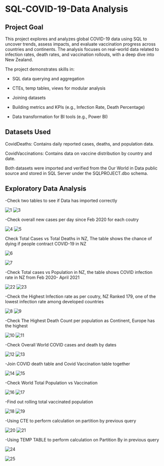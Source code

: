 # SQL-COVID-19-Data Analysis

## Project Goal

This project explores and analyzes global COVID-19 data using SQL to uncover trends, assess impacts, and evaluate vaccination progress across countries and continents. The analysis focuses on real-world data related to infection rates, death rates, and vaccination rollouts, with a deep dive into New Zealand.

The project demonstrates skills in:

- SQL data querying and aggregation

- CTEs, temp tables, views for modular analysis

- Joining datasets

- Building metrics and KPIs (e.g., Infection Rate, Death Percentage)

- Data transformation for BI tools (e.g., Power BI)

## Datasets Used

CovidDeaths: Contains daily reported cases, deaths, and population data.

CovidVaccinations: Contains data on vaccine distribution by country and date.

Both datasets were imported and verified from the Our World in Data public source and stored in SQL Server under the SQLPROJECT.dbo schema.


## Exploratory Data Analysis

-Check two tables to see if Data has imported correctly 

![1](https://github.com/user-attachments/assets/ae2aee08-6952-4a13-b819-efa68baa9440)
![3](https://github.com/user-attachments/assets/867dba6e-bac0-448e-8915-ff4c875658b1)


-Check overall new cases per day since Feb 2020 for each coutry 

![4](https://github.com/user-attachments/assets/5eb5ba78-4758-40df-a2fe-7a25b67cdf6e)
![5](https://github.com/user-attachments/assets/c04de501-15c7-4ea1-99c5-535251c85b3f)


Check Total Cases vs Total Deaths in NZ, The table shows the chance of dying if people contract COVID-19 in NZ

![6](https://github.com/user-attachments/assets/e93de98c-e4e0-4525-966d-93cd448fb539)

![7](https://github.com/user-attachments/assets/6bbc35ea-6eb5-4580-b166-e052b3d6d07e)

-Check Total cases vs Population in NZ, the table shows COVID infection rate in NZ from Feb 2020- April 2021

![22](https://github.com/user-attachments/assets/feebbeff-0315-4872-8573-4565aab0b62d)
![23](https://github.com/user-attachments/assets/27dd2811-0e97-44f9-acef-fdc318b79cec)

-Check the Highest Infection rate as per coutry, NZ Ranked 179, one of the lowest infection rate among developed countries 

![8](https://github.com/user-attachments/assets/5a6d056e-6b3e-47b4-8964-e8b22f669b8a)
![9](https://github.com/user-attachments/assets/fb7e9617-3717-406d-bce7-e282ee517a18)

-Check The Highest Death Count per population as Continent, Europe has the highest

![10](https://github.com/user-attachments/assets/2318e5ff-41ce-4db3-be02-697ca16bd115)
![11](https://github.com/user-attachments/assets/854dcfa3-5c43-4ae7-a9f6-c10d81577162)

-Check Overall World COVID cases and death by dates 

![12](https://github.com/user-attachments/assets/cb1ab214-1df8-4f08-84e3-b9cc45e7d7a7)
![13](https://github.com/user-attachments/assets/5a8eed4a-58c4-4b21-a03c-21fbfc68df2a)

-Join COVID death table and Covid Vaccination table together 

![14](https://github.com/user-attachments/assets/55cb630a-10a4-4de6-82f3-b472f1da0fde)
![15](https://github.com/user-attachments/assets/a13a04c4-2d30-4c49-ada0-048412a66f2f)

-Check World Total Population vs Vaccination

![16](https://github.com/user-attachments/assets/ee235176-38c1-4004-bbd4-9930a7de9f26)
![17](https://github.com/user-attachments/assets/51d926a3-fcb6-46e4-94c2-5b50a33bd112)

-Find out rolling total vaccinated population

![18](https://github.com/user-attachments/assets/376297ad-38db-4962-8dcb-8348c2450ba4)
![19](https://github.com/user-attachments/assets/22f8d119-900a-40de-a4f5-d8e57379bf76)

-Using CTE to perform calculation on partition by previous query

![20](https://github.com/user-attachments/assets/644ce81b-159c-4532-a112-9495723a2f59)
![21](https://github.com/user-attachments/assets/b25cb2d8-9353-43c6-abfa-5fe77e77af00)


-Using TEMP TABLE to perform calculation on Partition By in previous query

![24](https://github.com/user-attachments/assets/d67d434f-96d7-4bd8-9e72-4f19a7a14929)

![25](https://github.com/user-attachments/assets/3c7ccc87-5c5a-45d9-b140-9df001f9d868)
